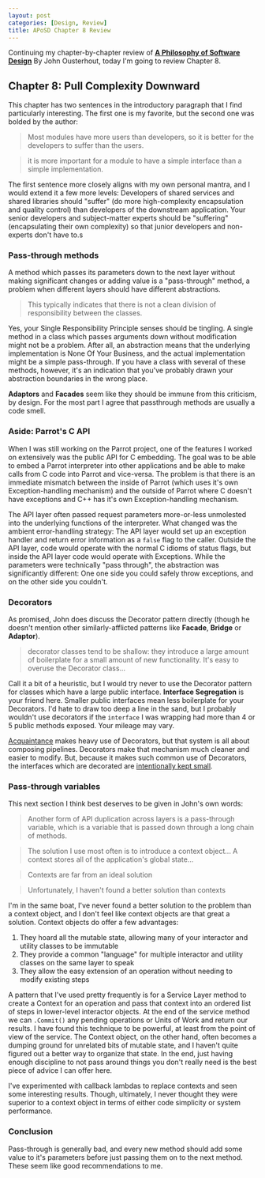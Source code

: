 ```yaml
---
layout: post
categories: [Design, Review]
title: APoSD Chapter 8 Review
---
```


Continuing my chapter-by-chapter review of **[A Philosophy of Software Design](https://www.amazon.com/Philosophy-Software-Design-John-Ousterhout/dp/1732102201)** By John Ousterhout, today I'm going to review Chapter 8.

## Chapter 8: Pull Complexity Downward

This chapter has two sentences in the introductory paragraph that I find particularly interesting. The first one is my favorite, but the second one was bolded by the author:

> Most modules have more users than developers, so it is better for the developers to suffer than the users.

> it is more important for a module to have a simple interface than a simple implementation.

The first sentence more closely aligns with my own personal mantra, and I would extend it a few more levels: Developers of shared services and shared libraries should "suffer" (do more high-complexity encapsulation and quality control) than developers of the downstream application. Your senior developers and subject-matter experts should be "suffering" (encapsulating their own complexity) so that junior developers and non-experts don't have to.s

### Pass-through methods

A method which passes its parameters down to the next layer without making significant changes or adding value is a "pass-through" method, a problem when different layers should have different abstractions.

> This typically indicates that there is not a clean division of responsibility between the classes.

Yes, your Single Responsibility Principle senses should be tingling. A single method in a class which passes arguments down without modification might not be a problem. After all, an abstraction means that the underlying implementation is None Of Your Business, and the actual implementation might be a simple pass-through. If you have a class with several of these methods, however, it's an indication that you've probably drawn your abstraction boundaries in the wrong place.

**Adaptors** and **Facades** seem like they should be immune from this criticism, by design. For the most part I agree that passthrough methods are usually a code smell.

### Aside: Parrot's C API

When I was still working on the Parrot project, one of the features I worked on extensively was the public API for C embedding. The goal was to be able to embed a Parrot interpreter into other applications and be able to make calls from C code into Parrot and vice-versa. The problem is that there is an immediate mismatch between the inside of Parrot (which uses it's own Exception-handling mechanism) and the outside of Parrot where C doesn't have exceptions and C++ has it's own Exception-handling mechanism.

The API layer often passed request parameters more-or-less unmolested into the underlying functions of the interpreter. What changed was the ambient error-handling strategy: The API layer would set up an exception handler and return error information as a `false` flag to the caller. Outside the API layer, code would operate with the normal C idioms of status flags, but inside the API layer code would operate with Exceptions. While the parameters were technically "pass through", the abstraction was significantly different: One one side you could safely throw exceptions, and on the other side you couldn't.

### Decorators

As promised, John does discuss the Decorator pattern directly (though he doesn't mention other similarly-afflicted patterns like **Facade**, **Bridge** or **Adaptor**).

> decorator classes tend to be shallow: they introduce a large amount of boilerplate for a small amount of new functionality. It's easy to overuse the Decorator class...

Call it a bit of a heuristic, but I would try never to use the Decorator pattern for classes which have a large public interface. **Interface Segregation** is your friend here. Smaller public interfaces mean less boilerplate for your Decorators. I'd hate to draw too deep a line in the sand, but I probably wouldn't use decorators if the `interface` I was wrapping had more than 4 or 5 public methods exposed.  Your mileage may vary.

[Acquaintance](https://github.com/Whiteknight/Acquaintance) makes heavy use of Decorators, but that system is all about composing pipelines. Decorators make that mechanism much cleaner and easier to modify. But, because it makes such common use of Decorators, the interfaces which are decorated are [intentionally kept small](https://github.com/Whiteknight/Acquaintance/blob/master/Acquaintance/PubSub/ISubscription.cs).

### Pass-through variables

This next section I think best deserves to be given in John's own words:

> Another form of API duplication across layers is a pass-through variable, which is a variable that is passed down through a long chain of methods.

> The solution I use most often is to introduce a context object... A context stores all of the application's global state...

> Contexts are far from an ideal solution

> Unfortunately, I haven't found a better solution than contexts

I'm in the same boat, I've never found a better solution to the problem than a context object, and I don't feel like context objects are that great a solution. Context objects do offer a few advantages:

1. They hoard all the mutable state, allowing many of your interactor and utility classes to be immutable
1. They provide a common "language" for multiple interactor and utility classes on the same layer to speak
1. They allow the easy extension of an operation without needing to modify existing steps

A pattern that I've used pretty frequently is for a Service Layer method to create a Context for an operation and pass that context into an ordered list of steps in lower-level interactor objects. At the end of the service method we can `.Commit()` any pending operations or Units of Work and return our results. I have found this technique to be powerful, at least from the point of view of the service. The Context object, on the other hand, often becomes a dumping ground for unrelated bits of mutable state, and I haven't quite figured out a better way to organize that state. In the end, just having enough discipline to not pass around things you don't really need is the best piece of advice I can offer here.

I've experimented with callback lambdas to replace contexts and seen some interesting results. Though, ultimately, I never thought they were superior to a context object in terms of either code simplicity or system performance.

### Conclusion

Pass-through is generally bad, and every new method should add some value to it's parameters before just passing them on to the next method. These seem like good recommendations to me.